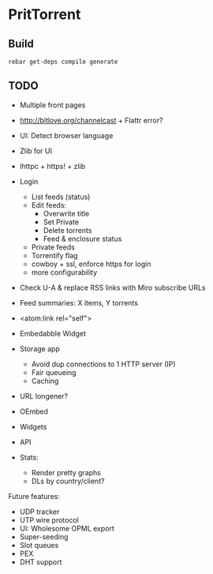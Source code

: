 PritTorrent
===========

Build
-----

```
rebar get-deps compile generate
```


TODO
----

* Multiple front pages
* http://bitlove.org/channelcast + Flattr error?
* UI: Detect browser language
* Zlib for UI
* lhttpc + https! + zlib

* Login

  - List feeds (status)
  - Edit feeds:
    * Overwrite title
    * Set Private
    * Delete torrents
    * Feed & enclosure status
  - Private feeds
  - Torrentify flag
  - cowboy + ssl, enforce https for login
  - more configurability


* Check U-A & replace RSS links with Miro subscribe URLs

* Feed summaries: X items, Y torrents
* <atom:link rel="self">

* Embedabble Widget

* Storage app
  - Avoid dup connections to 1 HTTP server (IP)
  - Fair queueing
  - Caching
* URL longener?
* OEmbed
* Widgets
* API

* Stats:
  - Render pretty graphs
  - DLs by country/client?

Future features:

* UDP tracker
* UTP wire protocol
* UI: Wholesome OPML export
* Super-seeding
* Slot queues
* PEX
* DHT support
